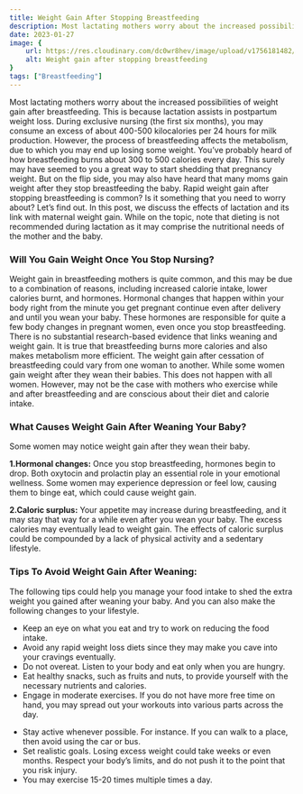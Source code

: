 ```yaml
---
title: Weight Gain After Stopping Breastfeeding
description: Most lactating mothers worry about the increased possibilities of weight gain after breastfeeding. This is because lactation assists in postpartum weight loss. During exclusive nursing (the first six months), you may consume an excess of about...
date: 2023-01-27
image: {
    url: https://res.cloudinary.com/dc0wr8hev/image/upload/v1756181482/Weight_Gain_After_Stopping_Breastfeeding_jmhyuo.webp ,
    alt: Weight gain after stopping breastfeeding 
}
tags: ["Breastfeeding"]
---
```

Most lactating mothers worry about the increased possibilities of weight gain after breastfeeding. This is because lactation assists in postpartum weight loss. During exclusive nursing (the first six months), you may consume an excess of about 400-500 kilocalories per 24 hours for milk production. However, the process of breastfeeding affects the metabolism, due to which you may end up losing some weight.
You’ve probably heard of how breastfeeding burns about 300 to 500 calories every day. This surely may have seemed to you a great way to start shedding that pregnancy weight. But on the flip side, you may also have heard that many moms gain weight after they stop breastfeeding the baby. Rapid weight gain after stopping breastfeeding is common? Is it something that you need to worry about? Let’s find out.
In this post, we discuss the effects of lactation and its link with maternal weight gain. While on the topic, note that dieting is not recommended during lactation as it may comprise the nutritional needs of the mother and the baby.

### Will You Gain Weight Once You Stop Nursing?

Weight gain in breastfeeding mothers is quite common, and this may be due to a combination of reasons, including increased calorie intake, lower calories burnt, and hormones. Hormonal changes that happen within your body right from the minute you get pregnant continue even after delivery and until you wean your baby. These hormones are responsible for quite a few body changes in pregnant women, even once you stop breastfeeding.
There is no substantial research-based evidence that links weaning and weight gain. It is true that breastfeeding burns more calories and also makes metabolism more efficient. The weight gain after cessation of breastfeeding could vary from one woman to another. While some women gain weight after they wean their babies. This does not happen with all women.
However, may not be the case with mothers who exercise while and after breastfeeding and are conscious about their diet and calorie intake.

### What Causes Weight Gain After Weaning Your Baby?
Some women may notice weight gain after they wean their baby.

**1.Hormonal changes:** Once you stop breastfeeding, hormones begin to drop. Both oxytocin and prolactin play an essential role in your emotional wellness. Some women may experience depression or feel low, causing them to binge eat, which could cause weight gain.

**2.Caloric surplus:** Your appetite may increase during breastfeeding, and it may stay that way for a while even after you wean your baby. The excess calories may eventually lead to weight gain. The effects of caloric surplus could be compounded by a lack of physical activity and a sedentary lifestyle. 

<!-- ![Appetite during breastfeeding](https://img1.wsimg.com/isteam/ip/7d906beb-bc9b-4377-9b06-b22a3566899c/download.jpeg-8.jpg/:/rs=w:1280) -->

### Tips To Avoid Weight Gain After Weaning:

The following tips could help you manage your food intake to shed the extra weight you gained after weaning your baby. And you can also make the following changes to your lifestyle.

- Keep an eye on what you eat and try to work on reducing the food intake.
- Avoid any rapid weight loss diets since they may make you cave into your cravings eventually.
- Do not overeat. Listen to your body and eat only when you are hungry.
- Eat healthy snacks, such as fruits and nuts, to provide yourself with the necessary nutrients and calories.
- Engage in moderate exercises. If you do not have more free time on hand, you may spread out your workouts into various parts across the day.

<!-- ![exercises](https://img1.wsimg.com/isteam/ip/7d906beb-bc9b-4377-9b06-b22a3566899c/download.jpeg-9.jpg/:/cr=t:0%25,l:0%25,w:100%25,h:100%25/rs=w:1280) -->


- Stay active whenever possible. For instance. If you can walk to a place, then avoid using the car or bus.
- Set realistic goals. Losing excess weight could take weeks or even months. Respect your body’s limits, and do not push it to the point that you risk injury.
- You may exercise 15-20 times multiple times a day.